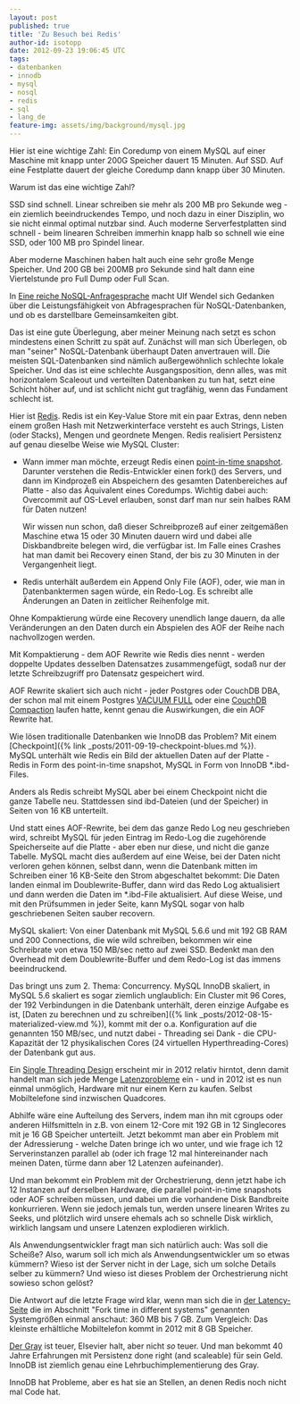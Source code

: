 ```yaml
---
layout: post
published: true
title: 'Zu Besuch bei Redis'
author-id: isotopp
date: 2012-09-23 19:06:45 UTC
tags:
- datenbanken
- innodb
- mysql
- nosql
- redis
- sql
- lang_de
feature-img: assets/img/background/mysql.jpg
---
```

Hier ist eine wichtige Zahl: Ein Coredump von einem MySQL auf einer Maschine
mit knapp unter 200G Speicher dauert 15 Minuten.  Auf SSD.  Auf eine
Festplatte dauert der gleiche Coredump dann knapp über 30 Minuten.

Warum ist das eine wichtige Zahl?
<!-- more -->

SSD sind schnell.  Linear schreiben sie mehr als 200 MB pro Sekunde weg -
ein ziemlich beeindruckendes Tempo, und noch dazu in einer Disziplin, wo sie
nicht einmal optimal nutzbar sind.  Auch moderne Serverfestplatten sind
schnell - beim linearen Schreiben immerhin knapp halb so schnell wie eine
SSD, oder 100 MB pro Spindel linear.

Aber moderne Maschinen haben halt auch eine sehr große Menge Speicher.  Und
200 GB bei 200MB pro Sekunde sind halt dann eine Viertelstunde pro Full Dump
oder Full Scan.

In 
[Eine reiche NoSQL-Anfragesprache](http://blog.ulf-wendel.de/2012/eine-reiche-nosql-anfragesprache/)
macht Ulf Wendel sich Gedanken über die Leistungsfähigkeit von
Abfragesprachen für NoSQL-Datenbanken, und ob es darstellbare
Gemeinsamkeiten gibt.

Das ist eine gute Überlegung, aber meiner Meinung nach setzt es schon
mindestens einen Schritt zu spät auf.  Zunächst will man sich Überlegen, ob
man "seiner" NoSQL-Datenbank überhaupt Daten anvertrauen will.  Die meisten
SQL-Datenbanken sind nämlich außergewöhnlich schlechte lokale Speicher.  Und
das ist eine schlechte Ausgangsposition, denn alles, was mit horizontalem
Scaleout und verteilten Datenbanken zu tun hat, setzt eine Schicht höher
auf, und ist schlicht nicht gut tragfähig, wenn das Fundament schlecht ist.

Hier ist [Redis](http://redis.io/). Redis ist ein Key-Value
Store mit ein paar Extras, denn neben einem großen Hash mit
Netzwerkinterface versteht es auch Strings, Listen (oder Stacks), Mengen und
geordnete Mengen.  Redis realisiert Persistenz auf genau dieselbe Weise wie
MySQL Cluster:

- Wann immer man möchte, erzeugt Redis einen 
  [point-in-time snapshot](http://redis.io/commands/bgsave).
  Darunter verstehen die Redis-Entwickler einen fork() des Servers, und dann
  im Kindprozeß ein Abspeichern des gesamten Datenbereiches auf Platte -
  also das Äquivalent eines Coredumps.  Wichtig dabei auch: Overcommit auf
  OS-Level erlauben, sonst darf man nur sein halbes RAM für Daten nutzen!

  Wir wissen nun schon, daß dieser Schreibprozeß auf einer zeitgemäßen
  Maschine etwa 15 oder 30 Minuten dauern wird und dabei alle Diskbandbreite
  belegen wird, die verfügbar ist.  Im Falle eines Crashes hat man damit bei
  Recovery einen Stand, der bis zu 30 Minuten in der Vergangenheit liegt.

- Redis unterhält außerdem ein Append Only File (AOF), oder,
  wie man in Datenbanktermen sagen würde, ein Redo-Log.  Es schreibt alle
  Änderungen an Daten in zeitlicher Reihenfolge mit.

Ohne Kompaktierung würde eine Recovery unendlich lange dauern, da alle
Veränderungen an den Daten durch ein Abspielen des AOF der Reihe nach
nachvollzogen werden.

Mit Kompaktierung - dem AOF Rewrite wie Redis dies nennt - werden doppelte
Updates desselben Datensatzes zusammengefügt, sodaß nur der letzte
Schreibzugriff pro Datensatz gespeichert wird.

AOF Rewrite skaliert sich auch nicht - jeder Postgres oder CouchDB DBA, der
schon mal mit einem Postgres 
[VACUUM FULL](http://wiki.postgresql.org/wiki/VACUUM_FULL)
oder eine
[CouchDB Compaction](http://wiki.apache.org/couchdb/Compaction)
laufen hatte, kennt genau die Auswirkungen, die ein AOF
Rewrite hat.

Wie lösen traditionalle Datenbanken wie InnoDB das Problem?  Mit einem 
[Checkpoint]({% link _posts/2011-09-19-checkpoint-blues.md %}).   
MySQL unterhält wie Redis ein Bild der aktuellen Daten auf der Platte -
Redis in Form des point-in-time snapshot, MySQL in Form von InnoDB
\*.ibd-Files.

Anders als Redis schreibt MySQL aber bei einem Checkpoint nicht die ganze
Tabelle neu.  Stattdessen sind ibd-Dateien (und der Speicher) in Seiten von
16 KB unterteilt.

Und statt eines AOF-Rewrite, bei dem das ganze Redo Log neu geschrieben
wird, schreibt MySQL für jeden Eintrag im Redo-Log die zugehörende
Speicherseite auf die Platte - aber eben nur diese, und nicht die ganze
Tabelle.  MySQL macht dies außerdem auf eine Weise, bei der Daten nicht
verloren gehen können, selbst dann, wenn die Datenbank mitten im Schreiben
einer 16 KB-Seite den Strom abgeschaltet bekommt: Die Daten landen einmal im
Doublewrite-Buffer, dann wird das Redo Log aktualisiert und dann werden die
Daten im \*.ibd-File aktualisiert.  Auf diese Weise, und mit den Prüfsummen
in jeder Seite, kann MySQL sogar von halb geschriebenen Seiten sauber
recovern.

MySQL skaliert: Von einer Datenbank mit MySQL 5.6.6 und mit 192 GB RAM und
200 Connections, die wie wild schreiben, bekommen wir eine Schreibrate von
etwa 150 MB/sec netto auf zwei SSD.  Bedenkt man den Overhead mit dem
Doublewrite-Buffer und dem Redo-Log ist das immens beeindruckend.

Das bringt uns zum 2.  Thema: Concurrency.  MySQL InnoDB skaliert, in MySQL
5.6 skaliert es sogar ziemlich unglaublich: Ein Cluster mit 96 Cores, der
192 Verbindungen in die Datenbank unterhält, deren einzige Aufgabe es ist,
[Daten zu berechnen und zu schreiben]({% link _posts/2012-08-15-materialized-view.md %}), 
kommt mit der o.a.  Konfiguration auf die genannten 150 MB/sec, und nutzt 
dabei - Threading sei Dank - die CPU-Kapazität der 12 physikalischen
Cores (24 virtuellen Hyperthreading-Cores) der Datenbank gut aus.

Ein [Single Threading Design](http://www.enjoythearchitecture.com/redis-architecture)
erscheint mir in 2012 relativ hirntot, denn damit handelt man sich jede Menge 
[Latenzprobleme](http://redis.io/topics/latency) ein - und in 2012
ist es nun einmal unmöglich, Hardware mit nur einem Kern zu kaufen.  Selbst
Mobiltelefone sind inzwischen Quadcores.

Abhilfe wäre eine Aufteilung des Servers, indem man ihn mit cgroups oder
anderen Hilfsmitteln in z.B.  von einem 12-Core mit 192 GB in 12 Singlecores
mit je 16 GB Speicher unterteilt.  Jetzt bekommt man aber ein Problem mit
der Adressierung - welche Daten bringe ich wo unter, und wie frage ich 12
Serverinstanzen parallel ab (oder ich frage 12 mal hintereinander nach
meinen Daten, türme dann aber 12 Latenzen aufeinander).

Und man bekommt ein Problem mit der Orchestrierung, denn jetzt habe ich 12
Instanzen auf derselben Hardware, die parallel point-in-time snapshots oder
AOF schreiben müssen, und dabei um die vorhandene Disk Bandbreite
konkurrieren.  Wenn sie jedoch jemals tun, werden unsere linearen Writes zu
Seeks, und plötzlich wird unsere ehemals ach so schnelle Disk wirklich,
wirklich langsam und unsere Latenzen explodieren wirklich.

Als Anwendungsentwickler fragt man sich natürlich auch: Was soll die
Scheiße?  Also, warum soll ich mich als Anwendungsentwickler um so etwas
kümmern?  Wieso ist der Server nicht in der Lage, sich um solche Details
selber zu kümmern?  Und wieso ist dieses Problem der Orchestrierung nicht
sowieso schon gelöst?

Die Antwort auf die letzte Frage wird klar, wenn man sich die in 
[der Latency-Seite](http://redis.io/topics/latency) die im Abschnitt
"Fork time in different systems" genannten Systemgrößen einmal anschaut: 360
MB bis 7 GB.  Zum Vergleich: Das kleinste erhältliche Mobiltelefon kommt in
2012 mit 8 GB Speicher.

[Der Gray](http://www.amazon.com/Transaction-Processing-Techniques-Management-ebook/dp/B007TM5KKM)
ist teuer, Elsevier halt, aber nicht _so_ teuer.  Und man
bekommt 40 Jahre Erfahrungen mit Persistenz done right (and scaleable) für
sein Geld.  InnoDB ist ziemlich genau eine Lehrbuchimplementierung des Gray.

InnoDB hat Probleme, aber es hat sie an Stellen, an denen Redis noch nicht
mal Code hat.
